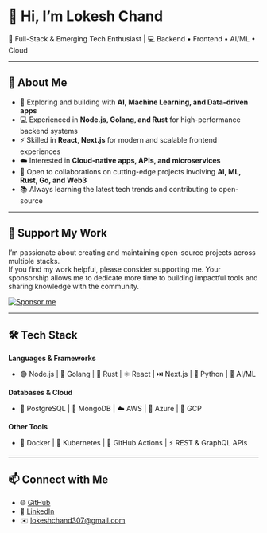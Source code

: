 # 👋 Hi, I’m Lokesh Chand  

🚀 Full-Stack & Emerging Tech Enthusiast | 💻 Backend • Frontend • AI/ML • Cloud  

---

## 🌟 About Me
- 🔭 Exploring and building with **AI, Machine Learning, and Data-driven apps**  
- 💻 Experienced in **Node.js, Golang, and Rust** for high-performance backend systems  
- ⚡ Skilled in **React, Next.js** for modern and scalable frontend experiences  
- ☁️ Interested in **Cloud-native apps, APIs, and microservices**  
- 🤝 Open to collaborations on cutting-edge projects involving **AI, ML, Rust, Go, and Web3**  
- 📚 Always learning the latest tech trends and contributing to open-source  

---

## 💖 Support My Work

I’m passionate about creating and maintaining open-source projects across multiple stacks.  
If you find my work helpful, please consider supporting me. Your sponsorship allows me to dedicate more time to building impactful tools and sharing knowledge with the community.  

[![Sponsor me](https://img.shields.io/badge/Sponsor-💖-pink)](https://github.com/sponsors/Lokeshchand33)

---

## 🛠️ Tech Stack  

**Languages & Frameworks**  
- 🟢 Node.js | 🦫 Golang | 🦀 Rust | ⚛️ React | ⏭️ Next.js | 🐍 Python | 🤖 AI/ML  

**Databases & Cloud**  
- 🐘 PostgreSQL | 🍃 MongoDB | ☁️ AWS | 🔵 Azure | 🔶 GCP  

**Other Tools**  
- 🐳 Docker | 🔧 Kubernetes | 🔄 GitHub Actions | ⚡ REST & GraphQL APIs  

---

## 📫 Connect with Me
- 🌐 [GitHub](https://github.com/Lokeshchand33)  
- 💼 [LinkedIn](https://www.linkedin.com/in/lokesh-chand-a75387221)  
- ✉️ lokeshchand307@gmail.com 
